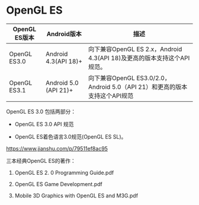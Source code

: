 # OpenGL ES


| OpenGL ES版本 | Android版本 | 描述 |
| -------------| ----------- | --- |
| OpenGL ES3.0 | Android 4.3(API 18)+ | 向下兼容OpenGL ES 2.x，Android 4.3(API 18)及更高的版本支持这个API规范。|
| OpenGL ES3.1 | Android 5.0 (API 21)+ | 向下兼容OpenGL ES3.0/2.0，Android 5.0（API 21）和更高的版本支持这个API规范 |

OpenGL ES 3.0 包括两部分：

- OpenGL ES 3.0 API 规范

- OpenGL ES着色语言3.0规范(OpenGL ES SL)。


https://www.jianshu.com/p/79511ef8ac95

三本经典OpenGL ES的著作：

1. OpenGL ES 2. 0 Programming Guide.pdf

2. OpenGL ES Game Development.pdf

3. Mobile 3D Graphics with OpenGL ES and M3G.pdf

